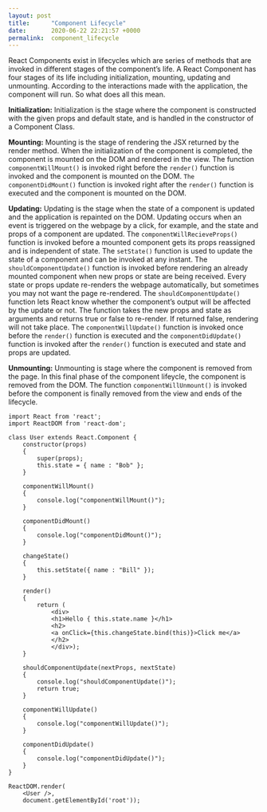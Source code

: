 ```yaml
---
layout: post
title:      "Component Lifecycle"
date:       2020-06-22 22:21:57 +0000
permalink:  component_lifecycle
---
```



React Components exist in lifecycles which are series of methods that are invoked in different stages of the component’s life. A React Component has four stages of its life including initialization, mounting, updating and unmounting. According to the interactions made with the application, the component will run. So what does all this mean.

**Initialization:** Initialization is the stage where the component is constructed with the given props and default state, and is handled in the constructor of a Component Class.

**Mounting:** Mounting is the stage of rendering the JSX returned by the render method. When the initialization of the component is completed, the component is mounted on the DOM and rendered in the view. The function `componentWillMount()` is invoked right before the `render()` function is invoked and the component is mounted on the DOM. `The componentDidMount()` function is invoked right after the `render()` function is executed and the component is mounted on the DOM.

**Updating:** Updating is the stage when the state of a component is updated and the application is repainted on the DOM. Updating occurs when an event is triggered on the webpage by a click, for example, and the state and props of a component are updated. The `componentWillRecieveProps()` function is invoked before a mounted component gets its props reassigned and is independent of state. The `setState()` function is used to update the state of a component and can be invoked at any instant. The `shouldComponentUpdate()` function is invoked before rendering an already mounted component when new props or state are being received. Every state or props update re-renders the webpage automatically, but sometimes you may not want the page re-rendered. The `shouldComponentUpdate()` function lets React know whether the component’s output will be affected by the update or not. The function takes the new props and state as arguments and returns true or false to re-render. If returned false, rendering will not take place. The `componentWillUpdate()` function is invoked once before the `render()` function is executed and the `componentDidUpdate()` function is invoked after the `render()` function is executed and state and props are updated.

**Unmounting:** Unmounting is stage where the component is removed from the page. In this final phase of the component lifeycle, the component is removed from the DOM. The function `componentWillUnmount()` is invoked before the component is finally removed from the view and ends of the lifecycle.

```
import React from 'react'; 
import ReactDOM from 'react-dom'; 

class User extends React.Component { 
	constructor(props) 
	{ 
		super(props); 
		this.state = { name : "Bob" }; 
	} 

	componentWillMount() 
	{ 
		console.log("componentWillMount()"); 
	} 

	componentDidMount() 
	{ 
		console.log("componentDidMount()"); 
	} 

	changeState() 
	{ 
		this.setState({ name : "Bill" }); 
	} 

	render() 
	{ 
		return ( 
			<div> 
			<h1>Hello { this.state.name }</h1> 
			<h2> 
			<a onClick={this.changeState.bind(this)}>Click me</a> 
			</h2> 
			</div>); 
	} 

	shouldComponentUpdate(nextProps, nextState) 
	{ 
		console.log("shouldComponentUpdate()"); 
		return true; 
	} 

	componentWillUpdate() 
	{ 
		console.log("componentWillUpdate()"); 
	} 

	componentDidUpdate() 
	{ 
		console.log("componentDidUpdate()"); 
	} 
} 

ReactDOM.render( 
	<User />, 
	document.getElementById('root')); 

```










